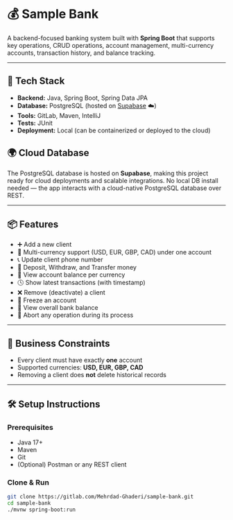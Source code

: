 # 💰 Sample Bank

A backend-focused banking system built with **Spring Boot** that supports key operations, CRUD operations, account management, multi-currency accounts, transaction history, and balance tracking.

---

## 🚀 Tech Stack

- **Backend:** Java, Spring Boot, Spring Data JPA
- **Database:** PostgreSQL (hosted on [Supabase](https://supabase.io/) ☁️)
- **Tools:** GitLab, Maven, IntelliJ
- **Tests:** JUnit
- **Deployment:** Local (can be containerized or deployed to the cloud)

## 🌍 Cloud Database

The PostgreSQL database is hosted on **Supabase**, making this project ready for cloud deployments and scalable integrations. No local DB install needed — the app interacts with a cloud-native PostgreSQL database over REST.

---

## 📦 Features

- ➕ Add a new client
- 💱 Multi-currency support (USD, EUR, GBP, CAD) under one account
- 📞 Update client phone number
- 💸 Deposit, Withdraw, and Transfer money
- 🧾 View account balance per currency
- 🕓 Show latest transactions (with timestamp)
- ❌ Remove (deactivate) a client
- 🧊 Freeze an account
- 🏦 View overall bank balance
- 🔄 Abort any operation during its process

---

## 📌 Business Constraints

- Every client must have exactly **one** account
- Supported currencies: **USD, EUR, GBP, CAD**
- Removing a client does **not** delete historical records

---

## 🛠️ Setup Instructions

### Prerequisites

- Java 17+
- Maven
- Git
- (Optional) Postman or any REST client

### Clone & Run

```bash
git clone https://gitlab.com/Mehrdad-Ghaderi/sample-bank.git
cd sample-bank
./mvnw spring-boot:run